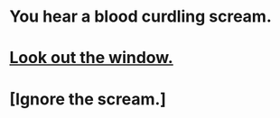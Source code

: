 # You hear a blood curdling scream.

# [Look out the window.](first-choice.md/help-women.md) 
# [Ignore the scream.]



